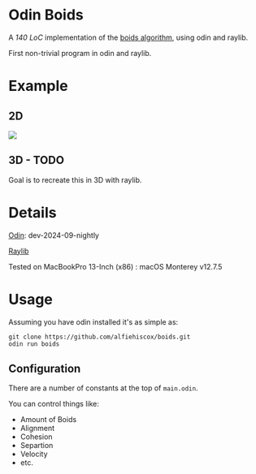 # Odin Boids 

A *140 LoC* implementation of the [boids algorithm](https://en.wikipedia.org/wiki/Boids), using odin and raylib. 

First non-trivial program in odin and raylib. 

# Example 

## 2D 

![](https://github.com/alfiehiscox/boids/blob/main/2d/boids.gif)

## 3D - TODO 

Goal is to recreate this in 3D with raylib. 

# Details 

[Odin](https://odin-lang.org/): dev-2024-09-nightly

[Raylib](https://www.raylib.com/)

Tested on MacBookPro 13-Inch (x86) : macOS Monterey v12.7.5

# Usage 

Assuming you have odin installed it's as simple as: 

```
git clone https://github.com/alfiehiscox/boids.git
odin run boids 
```

## Configuration 

There are a number of constants at the top of `main.odin`. 

You can control things like: 
- Amount of Boids
- Alignment
- Cohesion 
- Separtion 
- Velocity
- etc. 
